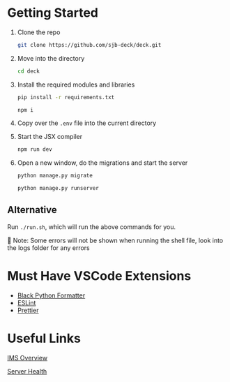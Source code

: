# Getting Started

1. Clone the repo
    
    ```bash
    git clone https://github.com/sjb-deck/deck.git
    ```
    
2. Move into the directory
    
    ```bash
    cd deck
    ```
    
3. Install the required modules and libraries
    
    ```bash
    pip install -r requirements.txt
    ```
    
    ```bash
    npm i
    ```
    
4. Copy over the `.env` file into the current directory
5. Start the JSX compiler
    
    ```bash
    npm run dev
    ```
    
6. Open a new window, do the migrations and start the server
    
    ```bash
    python manage.py migrate
    ```
    
    ```bash
    python manage.py runserver
    ```
    
## Alternative

Run `./run.sh`, which will run the above commands for you.

🚨 Note: Some errors will not be shown when running the shell file, look into the logs folder for any errors



# Must Have VSCode Extensions

- [Black Python Formatter](https://marketplace.visualstudio.com/items?itemName=ms-python.black-formatter)
- [ESLint](https://marketplace.visualstudio.com/items?itemName=dbaeumer.vscode-eslint)
- [Prettier](https://marketplace.visualstudio.com/items?itemName=esbenp.prettier-vscode)

# Useful Links

[IMS Overview](https://www.notion.so/IMS-Overview-d7f998a410c74220863d4e35464c7517)

[Server Health](https://jonasgwt.github.io/servers/)
